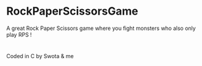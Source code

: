 # RockPaperScissorsGame
A great Rock Paper Scissors game where you fight monsters who also only play RPS ! 
#
Coded in C by Swota &amp; me

